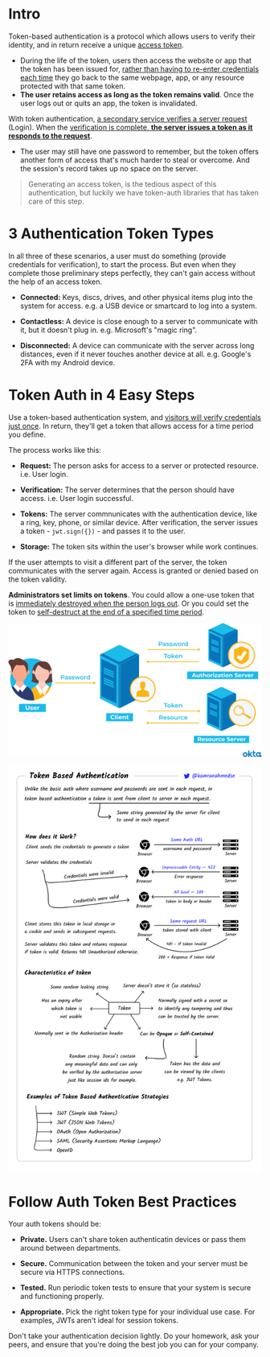 # Intro
Token-based authentication is a protocol which allows users to verify their identity, and in return receive a unique <u>access token</u>. 
- During the life of the token, users then access the website or app that the token has been issued for, <u>rather than having to re-enter credentials each time</u> they go back to the same webpage, app, or any resource protected with that same token.
- **The user retains access as long as the token remains valid**. Once the user logs out or quits an app, the token is invalidated.

With token authentication, <u>a secondary service verifies a server request</u> (Login). When the <u>verification is complete, **the server issues a token as it responds to the request**</u>.
- The user may still have one password to remember, but the token offers another form of access that's much harder to steal or overcome. And the session's record takes up no space on the server.

> Generating an access token, is the tedious aspect of this authentication, but luckily we have token-auth libraries that has taken care of this step.

# 3 Authentication Token Types
In all three of these scenarios, a user must do something (provide credentials for verification), to start the process. But even when they complete those preliminary steps perfectly, they can't gain access without the help of an access token.
- **Connected:** Keys, discs, drives, and other physical items plug into the system for access. e.g. a USB device or smartcard to log into a system.
- **Contactless:** A device is close enough to a server to communicate with it, but it doesn't plug in. e.g. Microsoft's "magic ring".

- **Disconnected:** A device can communicate with the server across long distances, even if it never touches another device at all. e.g. Google's 2FA with my Android device.

# Token Auth in 4 Easy Steps
Use a token-based authentication system, and <u>visitors will verify credentials just once</u>. In return, they'll get a token that allows access for a time period you define.

The process works like this:
- **Request:** The person asks for access to a server or protected resource. i.e. User login.
- **Verification:** The server determines that the person should have access. i.e. User login successful.
- **Tokens:** The server commnunicates with the authentication device, like a ring, key, phone, or similar device. After verification, the server issues a token - `jwt.sign({})` - and passes it to the user. 

- **Storage:** The token sits within the user's browser while work continues.

If the user attempts to visit a different part of the server, the token communicates with the server again. Access is granted or denied based on the token validity.

**Administrators set limits on tokens**. You could allow a one-use token that is <u>immediately destroyed when the person logs out</u>. Or you could set the token to <u>self-destruct at the end of a specified time period</u>.

![Token based auth](./imgs/tokenBasedAuthetication.png)

![Token auth process](./imgs/token-authentication.png)

# Follow Auth Token Best Practices
Your auth tokens should be:
- **Private.** Users can't share token authenticatin devices or pass them around between departments.
- **Secure.** Communication between the token and your server must be secure via HTTPS connections.
- **Tested.** Run periodic token tests to ensure that your system is secure and functioning properly.

- **Appropriate.** Pick the right token type for your individual use case. For examples, JWTs aren't ideal for session tokens.

Don't take your authentication decision lightly. Do your homework, ask your peers, and ensure that you're doing the best job you can for your company.
